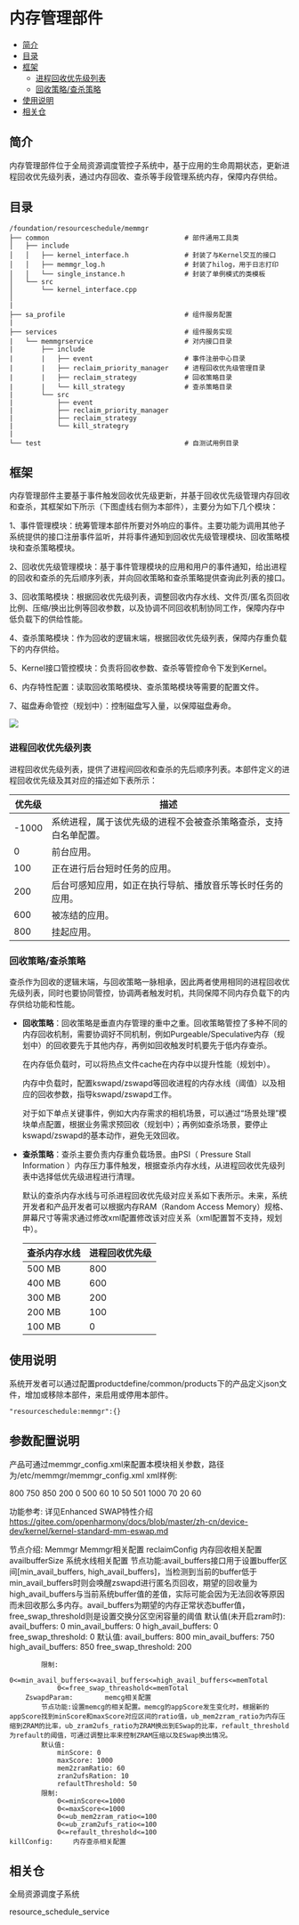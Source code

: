 # 内存管理部件

-   [简介](#section_introduction)
-   [目录](#section_catalogue)
-   [框架](#section_framework)
    -   [进程回收优先级列表](#section_prio)
    -   [回收策略/查杀策略](#section_reclaim)
-   [使用说明](#section_usage)
-   [相关仓](#section_projects)

## 简介<a name="section_introduction"></a>

内存管理部件位于全局资源调度管控子系统中，基于应用的生命周期状态，更新进程回收优先级列表，通过内存回收、查杀等手段管理系统内存，保障内存供给。

## 目录<a name="section_catalogue"></a>

```
/foundation/resourceschedule/memmgr
├── common           						# 部件通用工具类
│   ├── include
│   │   ├── kernel_interface.h				# 封装了与Kernel交互的接口
│   │   ├── memmgr_log.h					# 封装了hilog，用于日志打印
│   │   └── single_instance.h				# 封装了单例模式的类模板
│   └── src
│       └── kernel_interface.cpp
│
|
├── sa_profile       						# 组件服务配置
|
├── services         						# 组件服务实现
|   └── memmgrservice    					# 对内接口目录
|       ├── include
|       |   ├── event						# 事件注册中心目录
|       |   ├── reclaim_priority_manager	# 进程回收优先级管理目录
|       |   ├── reclaim_strategy			# 回收策略目录
|       |   └── kill_strategy				# 查杀策略目录
|       └── src
|           ├── event
|           ├── reclaim_priority_manager
|           ├── reclaim_strategy
|           └── kill_strategry
|
└── test 									# 自测试用例目录
```
## 框架<a name="section_framework"></a>

内存管理部件主要基于事件触发回收优先级更新，并基于回收优先级管理内存回收和查杀，其框架如下所示（下图虚线右侧为本部件），主要分为如下几个模块：

1、事件管理模块：统筹管理本部件所要对外响应的事件。主要功能为调用其他子系统提供的接口注册事件监听，并将事件通知到回收优先级管理模块、回收策略模块和查杀策略模块。

2、回收优先级管理模块：基于事件管理模块的应用和用户的事件通知，给出进程的回收和查杀的先后顺序列表，并向回收策略和查杀策略提供查询此列表的接口。

3、回收策略模块：根据回收优先级列表，调整回收内存水线、文件页/匿名页回收比例、压缩/换出比例等回收参数，以及协调不同回收机制协同工作，保障内存中低负载下的供给性能。

4、查杀策略模块：作为回收的逻辑末端，根据回收优先级列表，保障内存重负载下的内存供给。

5、Kernel接口管控模块：负责将回收参数、查杀等管控命令下发到Kernel。

6、内存特性配置：读取回收策略模块、查杀策略模块等需要的配置文件。

7、磁盘寿命管控（规划中）：控制磁盘写入量，以保障磁盘寿命。

![](figures/zh-cn_image_fwk.png)

### 进程回收优先级列表<a name="section_prio"></a>

进程回收优先级列表，提供了进程间回收和查杀的先后顺序列表。本部件定义的进程回收优先级及其对应的描述如下表所示：

| 优先级                                                                                   | 描述     |
|------------------------------------------------------------------------------------------|-------------|
| -1000 | 系统进程，属于该优先级的进程不会被查杀策略查杀，支持白名单配置。 |
| 0 | 前台应用。 |
| 100 | 正在进行后台短时任务的应用。 |
| 200 | 后台可感知应用，如正在执行导航、播放音乐等长时任务的应用。 |
| 600 | 被冻结的应用。 |
| 800    | 挂起应用。                                                   |

### 回收策略/查杀策略<a name="section_reclaim"></a>

查杀作为回收的逻辑末端，与回收策略一脉相承，因此两者使用相同的进程回收优先级列表，同时也要协同管控，协调两者触发时机，共同保障不同内存负载下的内存供给功能和性能。

- **回收策略**：回收策略是垂直内存管理的重中之重。回收策略管控了多种不同的内存回收机制，需要协调好不同机制，例如Purgeable/Speculative内存（规划中）的回收要先于其他内存，再例如回收触发时机要先于低内存查杀。

  在内存低负载时，可以将热点文件cache在内存中以提升性能（规划中）。

  内存中负载时，配置kswapd/zswapd等回收进程的内存水线（阈值）以及相应的回收参数，指导kswapd/zswapd工作。

  对于如下单点关键事件，例如大内存需求的相机场景，可以通过“场景处理”模块单点配置，根据业务需求预回收（规划中）；再例如查杀场景，要停止kswapd/zswapd的基本动作，避免无效回收。

- **查杀策略**：查杀主要负责内存重负载场景。由PSI（ Pressure Stall Information ）内存压力事件触发，根据查杀内存水线，从进程回收优先级列表中选择低优先级进程进行清理。

  默认的查杀内存水线与可杀进程回收优先级对应关系如下表所示。未来，系统开发者和产品开发者可以根据内存RAM（Random Access Memory）规格、屏幕尺寸等需求通过修改xml配置修改该对应关系（xml配置暂不支持，规划中）。

  | 查杀内存水线 | 进程回收优先级 |
  | ------------ | -------------- |
  | 500 MB       | 800            |
  | 400 MB       | 600            |
  | 300 MB       | 200            |
  | 200 MB       | 100            |
  | 100 MB       | 0              |



## 使用说明<a name="section_usage"></a>

系统开发者可以通过配置productdefine/common/products下的产品定义json文件，增加或移除本部件，来启用或停用本部件。

` "resourceschedule:memmgr":{} `

## 参数配置说明<a name="section_usage"></a>

产品可通过memmgr_config.xml来配置本模块相关参数，路径为/etc/memmgr/memmgr_config.xml
xml样例:
<?xml version="1.0" encoding="UTF-8"?>
<Memmgr>
	<reclaimConfig>
		<availbufferSize>
			<availBuffer>800</availBuffer>
			<minAvailBuffer>750</minAvailBuffer>
			<highAvailBuffer>850</highAvailBuffer>
			<swapReserve>200</swapReserve>
		</availbufferiSize>
		<ZswapdParam id="1">
			<minScore>0</minScore>
			<maxScore>500</maxScore>
			<mem2zramRatio>60</mem2zramRatio>
			<zran2ufsRation>10</zran2ufsRation>
			<refaultThreshold>50</refaultThreshold>
	</ZswapdParam>
		<ZswapdParam id="2">
			<minScore>501</minScore>
			<maxScore>1000</maxScore>
			<mem2zramRatio>70</mem2zramRatio>
			<zran2ufsRation>20</zran2ufsRation>
			<refaultThreshold>60</refaultThreshold>
		</ZswapdParam>
	</reclaimConfig>
	<killConfig>
	</killConfig>
</Memmgr>

功能参考:
	详见Enhanced SWAP特性介绍
	https://gitee.com/openharmony/docs/blob/master/zh-cn/device-dev/kernel/kernel-standard-mm-eswap.md

节点介绍:
Memmgr			Memmgr相关配置
	reclaimConfig		内存回收相关配置
		availbufferSize 	系统水线相关配置
			节点功能:avail_buffers接口用于设置buffer区间[min_avail_buffers, high_avail_buffers]，当检测到当前的buffer低于min_avail_buffers时则会唤醒zswapd进行匿名页回收，期望的回收量为high_avail_buffers与当前系统buffer值的差值，实际可能会因为无法回收等原因而未回收那么多内存。avail_buffers为期望的内存正常状态buffer值，free_swap_threshold则是设置交换分区空闲容量的阈值
			默认值(未开启zram时):
				avail_buffers: 0
				min_avail_buffers: 0
				high_avail_buffers: 0
				free_swap_threshold: 0
			默认值:
				avail_buffers: 800
				min_avail_buffers: 750
				high_avail_buffers: 850
				free_swap_threshold: 200

			限制:
				0<=min_avail_buffers<=avail_buffers<=high_avail_buffers<=memTotal
				0<=free_swap_threashold<=memTotal
		ZswapdParam:		memcg相关配置
			节点功能:设置memcg的相关配置。memcg的appScore发生变化时，根据新的appScore找到minScore和maxScore对应区间的ratio值，ub_mem2zram_ratio为内存压缩到ZRAM的比率，ub_zram2ufs_ratio为ZRAM换出到ESwap的比率，refault_threshold为refault的阈值，可通过调整比率来控制ZRAM压缩以及ESwap换出情况。
			默认值:
				minScore: 0
				maxScore: 1000
				mem2zramRatio: 60
				zran2ufsRation: 10
				refaultThreshold: 50
			限制:
				0<=minScore<=1000
				0<=maxScore<=1000
				0<=ub_mem2zram_ratio<=100
				0<=ub_zram2ufs_ratio<=100
				0<=refault_threshold<=100
	killConfig:		内存查杀相关配置

## 相关仓<a name="section_projects"></a>

全局资源调度子系统

resource_schedule_service



